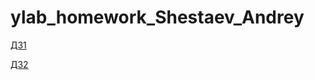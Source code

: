 # ylab_homework_Shestaev_Andrey

[ДЗ1](https://github.com/ShAndreyStud/ylab_homework_Shestaev_Andrey/pull/1)

[ДЗ2](https://github.com/ShAndreyStud/ylab_homework_Shestaev_Andrey/pull/3)
